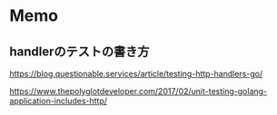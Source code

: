 # Memo

## handlerのテストの書き方
https://blog.questionable.services/article/testing-http-handlers-go/

https://www.thepolyglotdeveloper.com/2017/02/unit-testing-golang-application-includes-http/